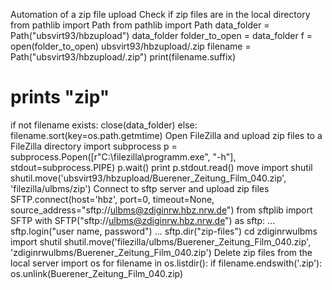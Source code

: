 Automation of a zip file upload
Check if zip files are in the local directory
from pathlib import Path
from pathlib import Path
data_folder = Path("ubsvirt93/hbzupload")
data_folder
folder_to_open = data_folder
f = open(folder_to_open)
ubsvirt93/hbzupload/.zip
filename = Path("ubsvirt93/hbzupload/.zip")
print(filename.suffix)
# prints "zip"
if not filename exists:
 close(data_folder)
else:
 filename.sort(key=os.path.getmtime)
Open FileZilla and upload zip files to a FileZilla directory
import subprocess
p = subprocess.Popen([r"C:\filezilla\programm.exe", "-h"], stdout=subprocess.PIPE)
p.wait()
print p.stdout.read()
move
import shutil
shutil.move('ubsvirt93/hbzupload/Buerener_Zeitung_Film_040.zip', 'filezilla/ulbms/zip')
Connect to sftp server and upload zip files
SFTP.connect(host='hbz', port=0, timeout=None, source_address="sftp://ulbms@zdiginrw.hbz.nrw.de")
from sftplib import SFTP
    with SFTP("sftp://ulbms@zdiginrw.hbz.nrw.de") as sftp:
... sftp.login("user name, password")
... sftp.dir("zip-files")
cd zdiginrwulbms
import shutil
shutil.move('filezilla/ulbms/Buerener_Zeitung_Film_040.zip', 'zdiginrwulbms/Buerener_Zeitung_Film_040.zip')
Delete zip files from the local server
import os
for filename in os.listdir():
    if filename.endswith('.zip'):
        os.unlink(Buerener_Zeitung_Film_040.zip)
